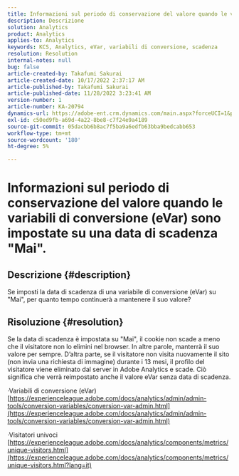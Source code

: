```yaml
---
title: Informazioni sul periodo di conservazione del valore quando le variabili di conversione (eVar) sono impostate su una data di scadenza "Mai".
description: Descrizione
solution: Analytics
product: Analytics
applies-to: Analytics
keywords: KCS, Analytics, eVar, variabili di conversione, scadenza
resolution: Resolution
internal-notes: null
bug: false
article-created-by: Takafumi Sakurai
article-created-date: 10/17/2022 2:37:17 AM
article-published-by: Takafumi Sakurai
article-published-date: 11/28/2022 3:23:41 AM
version-number: 1
article-number: KA-20794
dynamics-url: https://adobe-ent.crm.dynamics.com/main.aspx?forceUCI=1&pagetype=entityrecord&etn=knowledgearticle&id=730c1297-c44d-ed11-bba2-000d3a5c1bcc
exl-id: c50ed9fb-a69d-4a22-8be8-c7f24e9a4189
source-git-commit: 05dacbb6b8ac7f5ba9a6edfb63bba9bedcabb653
workflow-type: tm+mt
source-wordcount: '180'
ht-degree: 5%

---
```


# Informazioni sul periodo di conservazione del valore quando le variabili di conversione (eVar) sono impostate su una data di scadenza &quot;Mai&quot;.

## Descrizione {#description}

Se imposti la data di scadenza di una variabile di conversione (eVar) su &quot;Mai&quot;, per quanto tempo continuerà a mantenere il suo valore?

## Risoluzione {#resolution}


Se la data di scadenza è impostata su &quot;Mai&quot;, il cookie non scade a meno che il visitatore non lo elimini nel browser. In altre parole, manterrà il suo valore per sempre. D’altra parte, se il visitatore non visita nuovamente il sito (non invia una richiesta di immagine) durante i 13 mesi, il profilo del visitatore viene eliminato dal server in Adobe Analytics e scade. Ciò significa che verrà reimpostato anche il valore eVar senza data di scadenza.

·Variabili di conversione (eVar)
[https://experienceleague.adobe.com/docs/analytics/admin/admin-tools/conversion-variables/conversion-var-admin.html](https://experienceleague.adobe.com/docs/analytics/admin/admin-tools/conversion-variables/conversion-var-admin.html)

·Visitatori univoci
[https://experienceleague.adobe.com/docs/analytics/components/metrics/unique-visitors.html](https://experienceleague.adobe.com/docs/analytics/components/metrics/unique-visitors.html?lang=it)
